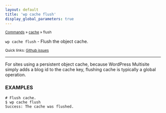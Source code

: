 ```yaml
---
layout: default
title: 'wp cache flush'
display_global_parameters: true
---
```


<small>[Commands](/commands/) &raquo; [cache](/commands/cache/) &raquo; flush</small>

`wp cache flush` - Flush the object cache.

<small>Quick links: <a href="https://github.com/wp-cli/wp-cli/issues?q=is%3Aopen+label%3Acommand%3Acache-flush+sort%3Aupdated-desc">Github issues</a></small>

<hr />

For sites using a persistent object cache, because WordPress Multisite simply adds a blog id
to the cache key, flushing cache is typically a global operation.

### EXAMPLES

    # Flush cache.
    $ wp cache flush
    Success: The cache was flushed.




